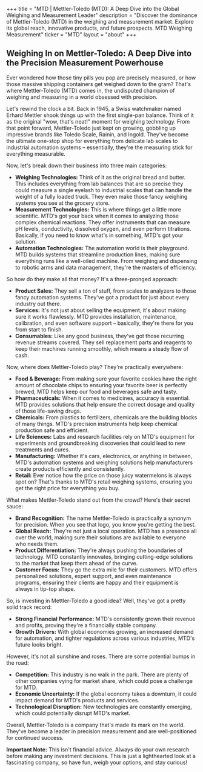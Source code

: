 +++
title = "MTD |  Mettler-Toledo (MTD): A Deep Dive into the Global Weighing and Measurement Leader"
description = "Discover the dominance of Mettler-Toledo (MTD) in the weighing and measurement market. Explore its global reach, innovative products, and future prospects. MTD Weighing Measurement"
ticker = "MTD"
layout = "about"
+++

        


##  Weighing In on Mettler-Toledo: A Deep Dive into the Precision Measurement Powerhouse

Ever wondered how those tiny pills you pop are precisely measured, or how those massive shipping containers get weighed down to the gram? That's where Mettler-Toledo (MTD) comes in, the undisputed champion of weighing and measuring in a world obsessed with precision.

Let's rewind the clock a bit. Back in 1945, a Swiss watchmaker named Erhard Mettler shook things up with the first single-pan balance. Think of it as the original "wow, that's neat!" moment for weighing technology. From that point forward, Mettler-Toledo just kept on growing, gobbling up impressive brands like Toledo Scale, Rainin, and Ingold. They've become the ultimate one-stop shop for everything from delicate lab scales to industrial automation systems – essentially, they're the measuring stick for everything measurable.

Now, let's break down their business into three main categories:

* **Weighing Technologies:** Think of it as the original bread and butter. This includes everything from lab balances that are so precise they could measure a single eyelash to industrial scales that can handle the weight of a fully loaded truck.  They even make those fancy weighing systems you see at the grocery store. 
* **Measurement Technologies:** This is where things get a little more scientific. MTD's got your back when it comes to analyzing those complex chemical reactions. They offer instruments that can measure pH levels, conductivity, dissolved oxygen, and even perform titrations. Basically, if you need to know what's in something, MTD's got your solution.
* **Automation Technologies:**  The automation world is their playground.  MTD builds systems that streamline production lines, making sure everything runs like a well-oiled machine. From weighing and dispensing to robotic arms and data management, they're the masters of efficiency.

So how do they make all that money? It's a three-pronged approach:

* **Product Sales:**  They sell a ton of stuff, from scales to analyzers to those fancy automation systems.  They've got a product for just about every industry out there. 
* **Services:**  It's not just about selling the equipment, it's about making sure it works flawlessly.  MTD provides installation, maintenance, calibration, and even software support – basically, they're there for you from start to finish.
* **Consumables:**  Like any good business, they've got those recurring revenue streams covered.  They sell replacement parts and reagents to keep their machines running smoothly, which means a steady flow of cash.

Now, where does Mettler-Toledo play? They're practically everywhere:

* **Food & Beverage:**  From making sure your favorite cookies have the right amount of chocolate chips to ensuring your favorite beer is perfectly brewed, MTD helps keep our food and beverages safe and tasty.
* **Pharmaceuticals:**  When it comes to medicines, accuracy is essential.  MTD provides solutions that help ensure the correct dosage and quality of those life-saving drugs. 
* **Chemicals:**  From plastics to fertilizers, chemicals are the building blocks of many things.  MTD's precision instruments help keep chemical production safe and efficient.
* **Life Sciences:**  Labs and research facilities rely on MTD's equipment for experiments and groundbreaking discoveries that could lead to new treatments and cures.
* **Manufacturing:**  Whether it's cars, electronics, or anything in between, MTD's automation systems and weighing solutions help manufacturers create products efficiently and consistently.
* **Retail:**  Ever notice how the price on those juicy watermelons is always spot on?  That's thanks to MTD's retail weighing systems, ensuring you get the right price for everything you buy.

What makes Mettler-Toledo stand out from the crowd?  Here's their secret sauce:

* **Brand Recognition:**  The name Mettler-Toledo is practically a synonym for precision. When you see that logo, you know you're getting the best.
* **Global Reach:** They're not just a local operation. MTD has a presence all over the world, making sure their solutions are available to everyone who needs them.
* **Product Differentiation:**  They're always pushing the boundaries of technology. MTD constantly innovates, bringing cutting-edge solutions to the market that keep them ahead of the curve.
* **Customer Focus:**  They go the extra mile for their customers.  MTD offers personalized solutions, expert support, and even maintenance programs, ensuring their clients are happy and their equipment is always in tip-top shape.

So, is investing in Mettler-Toledo a good idea?  Well, they've got a pretty solid track record:

* **Strong Financial Performance:**  MTD's consistently grown their revenue and profits, proving they're a financially stable company. 
* **Growth Drivers:**  With global economies growing, an increased demand for automation, and tighter regulations across various industries, MTD's future looks bright. 

However, it's not all sunshine and roses.  There are some potential bumps in the road:

* **Competition:**  This industry is no walk in the park. There are plenty of other companies vying for market share, which could pose a challenge for MTD. 
* **Economic Uncertainty:**  If the global economy takes a downturn, it could impact demand for MTD's products and services. 
* **Technological Disruption:**  New technologies are constantly emerging, which could potentially disrupt MTD's market.

Overall, Mettler-Toledo is a company that's made its mark on the world. They've become a leader in precision measurement and are well-positioned for continued success. 

**Important Note:** This isn't financial advice.  Always do your own research before making any investment decisions. This is just a lighthearted look at a fascinating company, so have fun, weigh your options, and stay curious! 

        
